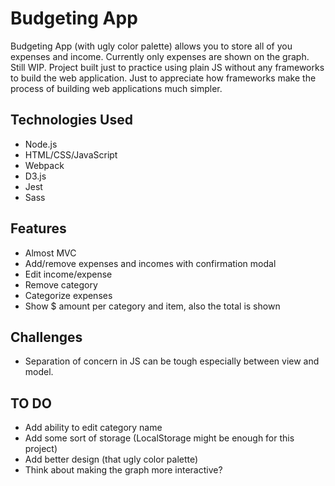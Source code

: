 # Budgeting App

Budgeting App (with ugly color palette) allows you to store all of you expenses and income. Currently only expenses are shown on the graph. Still WIP. Project built just to practice using plain JS without any frameworks to build the web application. Just to appreciate how frameworks make the process of building web applications much simpler.

## Technologies Used

- Node.js
- HTML/CSS/JavaScript
- Webpack
- D3.js
- Jest
- Sass

## Features

- Almost MVC
- Add/remove expenses and incomes with confirmation modal
- Edit income/expense
- Remove category
- Categorize expenses
- Show $ amount per category and item, also the total is shown

## Challenges

- Separation of concern in JS can be tough especially between view and model.

## TO DO

- Add ability to edit category name
- Add some sort of storage (LocalStorage might be enough for this project)
- Add better design (that ugly color palette)
- Think about making the graph more interactive?
